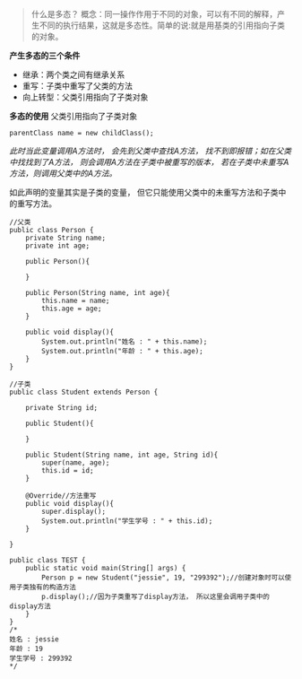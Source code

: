 > 什么是多态？
概念：同一操作作用于不同的对象，可以有不同的解释，产生不同的执行结果，这就是多态性。简单的说:就是用基类的引用指向子类的对象。

**产生多态的三个条件**
* 继承：两个类之间有继承关系
* 重写：子类中重写了父类的方法
* 向上转型：父类引用指向了子类对象


**多态的使用**
父类引用指向了子类对象
```
parentClass name = new childClass();
```
*此时当此变量调用A方法时， 会先到父类中查找A方法， 找不到即报错；如在父类中找找到了A方法， 则会调用A方法在子类中被重写的版本， 若在子类中未重写A方法，则调用父类中的A方法。*

如此声明的变量其实是子类的变量， 但它只能使用父类中的未重写方法和子类中的重写方法。

```
//父类
public class Person {
    private String name;
    private int age;

    public Person(){

    }

    public Person(String name, int age){
        this.name = name;
        this.age = age;
    }

    public void display(){
        System.out.println("姓名 : " + this.name);
        System.out.println("年龄 : " + this.age);
    }
}

//子类
public class Student extends Person {

    private String id;

    public Student(){

    }

    public Student(String name, int age, String id){
        super(name, age);
        this.id = id;
    }

    @Override//方法重写
    public void display(){
        super.display();
        System.out.println("学生学号 : " + this.id);
    }

}
```
```
public class TEST {
    public static void main(String[] args) {
        Person p = new Student("jessie", 19, "299392");//创建对象时可以使用子类独有的构造方法
        p.display();//因为子类重写了display方法， 所以这里会调用子类中的display方法
    }
}
/*
姓名 : jessie
年龄 : 19
学生学号 : 299392
*/
```
